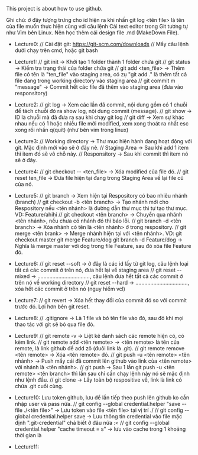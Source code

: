 This project is about how to use github.

Ghi chú: <id> ở đây tượng trưng cho id hiện ra khi nhấn git log
		 <tên file> là tên của file muốn thực hiện cùng với câu lệnh
		 Cái text editor trong Git tương tự như Vim bên Linux.
		 Nên học thêm cái design file .md (MakeDown File).

- Lecture0: // Cài đặt git: https://git-scm.com/downloads
			// Mấy câu lệnh dưới chạy trên cmd, hoặc git bash

- Lecture1: // git init -> Khởi tạo 1 folder thành 1 folder chứa git
			// git status -> Kiểm tra trạng thái của folder chứa git
			// git add <ten_file> -> Thêm file có tên là "ten_file" vào staging area, có zụ "git add ." là thêm tất cả file đang trong working directory vào staging area
			// git commit m "message" -> Commit hết các file đã thêm vào staging area (đưa vào responsitory)

- Lecture2: // git log -> Xem các lần đã commit, nội dung gồm có 1 chuỗi để tách chuỗi đó ra show log, nội dung commit (message).
			// git show <id> -> ID là chuỗi mà đã đưa ra sau khi chạy git log
			// git diff -> Xem sự khác nhau nếu có 1 hoặc nhiều file mới modified, xem xong thoát ra nhất esc xong rồi nhấn q(quit) (như bên vim trong linux)

- Lecture3: // Working directory -> Thư mục hiện hành đang hoạt động với git. Mặc định mới vào sẽ ở đây nè.
			// Staging Area -> Sau khi add 1 item thì item đó sẽ vô chỗ này.
			// Responsitory -> Sau khi commit thì item nó sẽ ở đây.

- Lecture4: // git checkout -- <ten_file> -> Xóa modified của file đó.
			// git reset ten_file -> Đưa file hiện tại đang trong Staging Area về lại file cũ của nó.

- Lecture5: // git branch -> Xem hiện tại Respository có bao nhiêu nhánh (branch)
			// git checkout -b <tên branch> -> Tạo nhánh mới cho Respository nếu <tên nhánh> là đường dẫn thư mục thì tự tạo thư mục. VD: Feature/ahihi
			// git checkout <tên branch> -> Chuyển qua nhánh <tên nhánh>, nếu chưa có nhánh đó thì báo lỗi.
			// git branch -d <tên branch> -> Xóa nhánh có tên là <tên nhánh> ở trong respository.
			// git merge <tên brank> -> Merge nhánh hiện tại với <tên nhánh>. VD: git checkout master
																				  git merge Feature/dog
																				  git branch -d Feature/dog
																				  -> Nghĩa là merge master với dog trong file Feature, sau đó xóa file Feature đó.

- Lecture6: // git reset --soft <id> -> <id> ở đây là các id lấy từ git log, câu lệnh loại tất cả các commit ở trên nó, đưa hết lại về staging area
			// git reset --mixed <id> -> ..................................., câu lệnh đưa hết tất cả các commit ở trên nó về working directory
			// git reset --hard <id> -> ..................................., xóa hết các commit ở trên nó (nguy hiểm vcl)

- Lecture7: // git revert <id> -> Xóa hết thay đổi của commit đó so với commit trước đó. Lợi hơn bên git reset.

- Lecture8: // .gitignore -> Là 1 file và bỏ tên file vào đó, sau đó khi mọi thao tác với git sẽ bỏ qua file đó.

- Lecture9: // git remote -v -> Liệt kê danh sách các remote hiện có, có kèm link.
			// git remote add <tên remote> <link> -> <tên remote> là tên của remote, <link> là link github để add zô (đuôi link là .git).
			// git remote remove <tên remote> -> Xóa <tên remote> đó.
			// git push -u <tên remote> <tên nhánh> -> Push mấy cái đã commit lên github vào link của <tên remote> với nhánh là <tên nhánh>.
			// git push -> Sau 1 lần git push -u <tên remote> <tên branch> thì lần sau chỉ cần chạy lệnh này nó sẽ mặc định như lệnh đầu.
			// git clone <link> -> Lấy toàn bộ respositive về, link là link có chứa .git cuối cùng.

- Lecture10: Lưu token github, lưu để lần tiếp theo push lên github ko cần nhập user và pass nữa.
			 // git config --global credential.helper "save --file ./<tên file>" -> Lưu token vào file <tên file> tại vị trí ./
			 // git config --global credential.helper save -> Lưu thông tin credential vào file mặc định ".git-credential" chả biết ở đâu nữa :<
			 // git config --global credential.helper "cache timeout = <x>s" -> lưu vào cache trong 1 khoảng thời gian là <x>

- Lecture11: 